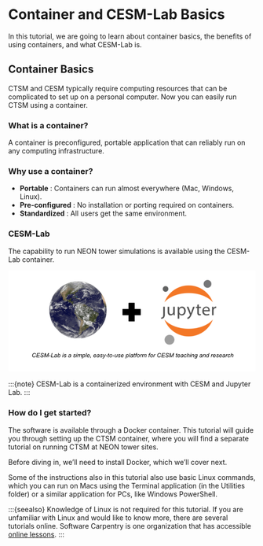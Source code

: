 # Container and CESM-Lab Basics

In this tutorial, we are going to learn about container basics, the benefits of using containers, and what CESM-Lab is. 

## Container Basics

CTSM and CESM typically require computing resources that can be
complicated to set up on a personal computer. Now you can easily run
CTSM using a container. 

### What is a container?
A container is preconfigured, portable
application that can reliably run on any computing infrastructure.

### Why use a container?
* **Portable** : Containers can run almost everywhere (Mac, Windows, Linux).
* **Pre-configured** : No installation or porting required on containers.
* **Standardized** : All users get the same environment.

### CESM-Lab
The capability to run NEON tower simulations is available using the CESM-Lab container.


![CESM-Lab](cesm_lab_overview.png)

:::{note}
CESM-Lab is a containerized environment with CESM and  Jupyter Lab.
:::

### How do I get started?

The software is available through a Docker
container. This tutorial will guide you through setting up the CTSM
container, where you will find a separate tutorial on running CTSM
at NEON tower sites.

Before diving in, we’ll need to install Docker, which we’ll cover
next.

Some of the instructions also in this tutorial also use basic Linux
commands, which you can run on Macs using the Terminal application
(in the Utilities folder) or a similar application for PCs, like
Windows PowerShell.


:::{seealso}
Knowledge of Linux is not required for this tutorial. If you are unfamiliar with Linux and would like to know more, there are several tutorials online.
 Software Carpentry is one organization that has accessible [online lessons]( https://software-carpentry.org/lessons/).
:::

